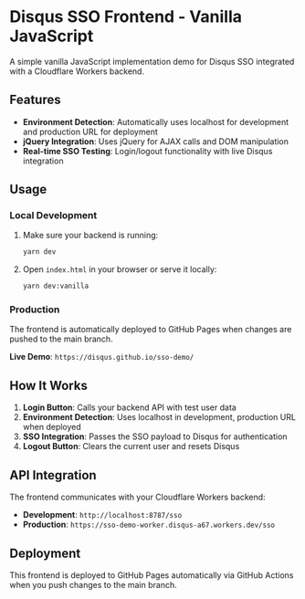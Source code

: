 # Disqus SSO Frontend - Vanilla JavaScript

A simple vanilla JavaScript implementation demo for Disqus SSO integrated with a Cloudflare Workers backend.

## Features

- **Environment Detection**: Automatically uses localhost for development and production URL for deployment
- **jQuery Integration**: Uses jQuery for AJAX calls and DOM manipulation
- **Real-time SSO Testing**: Login/logout functionality with live Disqus integration

## Usage

### Local Development

1. Make sure your backend is running:
   ```bash
   yarn dev
   ```

2. Open `index.html` in your browser or serve it locally:
   ```bash
   yarn dev:vanilla
   ```

### Production

The frontend is automatically deployed to GitHub Pages when changes are pushed to the main branch.

**Live Demo**: `https://disqus.github.io/sso-demo/`

## How It Works

1. **Login Button**: Calls your backend API with test user data
2. **Environment Detection**: Uses localhost in development, production URL when deployed
3. **SSO Integration**: Passes the SSO payload to Disqus for authentication
4. **Logout Button**: Clears the current user and resets Disqus

## API Integration

The frontend communicates with your Cloudflare Workers backend:

- **Development**: `http://localhost:8787/sso`
- **Production**: `https://sso-demo-worker.disqus-a67.workers.dev/sso`

## Deployment

This frontend is deployed to GitHub Pages automatically via GitHub Actions when you push changes to the main branch.
